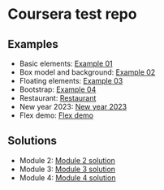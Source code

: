 # Coursera test repo

## Examples

* Basic elements: [Example 01](./examples/example01.html)
* Box model and background: [Example 02](./examples/example02.html)
* Floating elements: [Example 03](./examples/example03.html)
* Bootstrap: [Example 04](./examples/example04.html)
* Restaurant: [Restaurant](./examples/restaurant/)
* New year 2023: [New year 2023](./examples/newyear/)
* Flex demo: [Flex demo](./examples/flex/)

## Solutions

* Module 2: [Module 2 solution](./module2-solution/)
* Module 3: [Module 3 solution](./module3-solution/)
* Module 4: [Module 4 solution](./module4-solution/)
